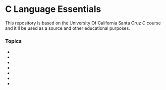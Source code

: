 # C Language Essentials 

This repository is based on the University Of California Santa Cruz *C* course
and it'll be used as a source and other educational purposes. 

### Topics 

- 
-
-
-
-
-
-
